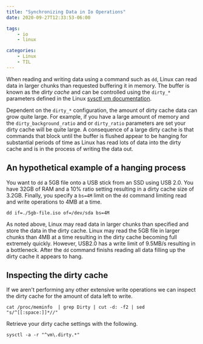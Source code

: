 ```yaml
---
title: "Synchronizing Data in Io Operations"
date: 2020-09-27T12:33:53-06:00

tags:
    - io
    - linux

categories:
    - Linux
    - TIL
---
```


When reading and writing data using a command such as `dd`, Linux can read data in larger chunks than requested buffering it in memory. The buffer is known as the _dirty cache_ and can be controlled using the `dirty_*` parameters defined in the Linux [sysctl vm documentation](https://www.kernel.org/doc/Documentation/sysctl/vm.txt).

Dependent on the `dirty_*` configuration, the amount of dirty cache data can grow quite large. For example, if you have a large amount of memory and the `dirty_background_ratio` and or `dirty_ratio` parameters are set your dirty cache will be quite large. A consequence of a large dirty cache is that commands that block until the buffer is flushed appear to be hanging for substantial periods of time as Linux has read lots of data into the dirty cache and is in the process of writing the data out.

## An hypothetical example of a hanging process

You want to `dd` a 5GB file onto a USB stick from an SSD using USB 2.0. You have 32GB of RAM and a 10% ratio setting resulting in a dirty cache size of 3.2GB. Finally, you specify a `bs=4M` limit on the `dd` command limiting read and write operations to 4MB at a time.

```shell
dd if=./5gb-file.iso of=/dev/sda bs=4M
```

As noted above, Linux may read data in larger chunks than specified and store the data in the dirty cache. Linux may read the 5GB file in larger chunks than 4MB at a time resulting in the dirty cache becoming full extremely quickly. However, USB2.0 has a write limit of 9.5MB/s resulting in a bottleneck. After the `dd` command finishs reading all data filling up the dirty cache it appears to hang.

## Inspecting the dirty cache

If we aren't performing any other extensive write operations we can inspect the dirty cache for the amount of data left to write.

```shell
cat /proc/meminfo  | grep Dirty | cut -d: -f2 | sed  "s/^[[:space:]]*//"
```

Retrieve your dirty cache settings with the following.

```shell
sysctl -a -r "^vm\.dirty.*"
```
